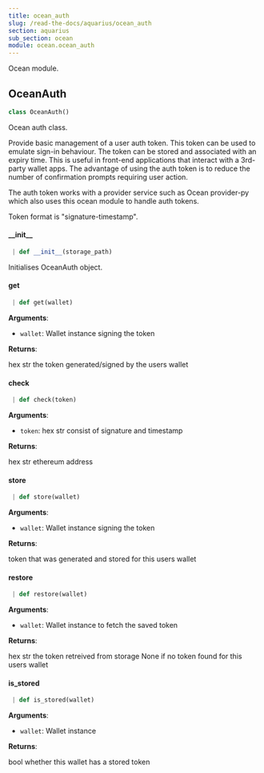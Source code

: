 ```yaml
---
title: ocean_auth
slug: /read-the-docs/aquarius/ocean_auth
section: aquarius
sub_section: ocean
module: ocean.ocean_auth
---
```

Ocean module.

## OceanAuth

```python
class OceanAuth()
```

Ocean auth class.

Provide basic management of a user auth token. This token can be used to emulate
sign-in behaviour. The token can be stored and associated with an expiry time.
This is useful in front-end applications that interact with a 3rd-party wallet
apps. The advantage of using the auth token is to reduce the number of confirmation
prompts requiring user action.

The auth token works with a provider service such as Ocean provider-py which also uses this
ocean module to handle auth tokens.

Token format is "signature-timestamp".

#### \_\_init\_\_

```python
 | def __init__(storage_path)
```

Initialises OceanAuth object.

#### get

```python
 | def get(wallet)
```

**Arguments**:

- `wallet`: Wallet instance signing the token

**Returns**:

hex str the token generated/signed by the users wallet

#### check

```python
 | def check(token)
```

**Arguments**:

- `token`: hex str consist of signature and timestamp

**Returns**:

hex str ethereum address

#### store

```python
 | def store(wallet)
```

**Arguments**:

- `wallet`: Wallet instance signing the token

**Returns**:


token that was generated and stored for this users wallet

#### restore

```python
 | def restore(wallet)
```

**Arguments**:

- `wallet`: Wallet instance to fetch the saved token

**Returns**:


hex str the token retreived from storage
None if no token found for this users wallet

#### is\_stored

```python
 | def is_stored(wallet)
```

**Arguments**:

- `wallet`: Wallet instance

**Returns**:

bool whether this wallet has a stored token

